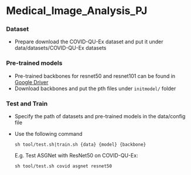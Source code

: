 # Medical_Image_Analysis_PJ

### Dataset
- Prepare download the COVID-QU-Ex dataset and put it under data/datasets/COVID-QU-Ex datasets

### Pre-trained models
- Pre-trained backbones for resnet50 and resnet101 can be found in [Google Driver](https://drive.google.com/drive/folders/1dEJL_KSkZZ0nIEy6zwqqb93L4zBDvCV-?usp=sharing)
- Download backbones and put the pth files under `initmodel/` folder

### Test and  Train
+ Specify the path of datasets and pre-trained models in the data/config file
+ Use the following command 
  ```
  sh tool/test.sh|train.sh {data} {model} {backbone}
  ```

    E.g. Test ASGNet with ResNet50 on COVID-QU-Ex:
    ```
    sh tool/test.sh covid asgnet resnet50
    ```